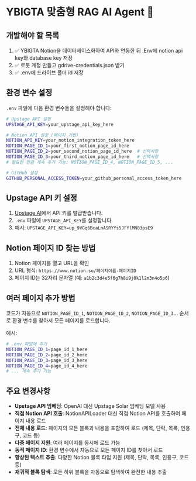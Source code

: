 # YBIGTA 맞춤형 RAG AI Agent 🤖

## 개발해야 할 목록

1. ✅ YBIGTA Notion을 데이터베이스화하여 API와 연동한 뒤 .Env에 notion api key와 database key 저장
2. ✅ 로봇 계정 만들고 gdrive-credentials.json 받기
3. ✅ .env에 드라이브 폴더 id 저장

## 환경 변수 설정

`.env` 파일에 다음 환경 변수들을 설정해야 합니다:

```bash
# Upstage API 설정
UPSTAGE_API_KEY=your_upstage_api_key_here

# Notion API 설정 (페이지 기반)
NOTION_API_KEY=your_notion_integration_token_here
NOTION_PAGE_ID_1=your_first_notion_page_id_here
NOTION_PAGE_ID_2=your_second_notion_page_id_here  # 선택사항
NOTION_PAGE_ID_3=your_third_notion_page_id_here   # 선택사항
# 필요한 만큼 계속 추가 가능: NOTION_PAGE_ID_4, NOTION_PAGE_ID_5, ...

# GitHub 설정
GITHUB_PERSONAL_ACCESS_TOKEN=your_github_personal_access_token_here
```

## Upstage API 키 설정

1. [Upstage AI](https://upstage.ai/)에서 API 키를 발급받습니다.
2. `.env` 파일에 `UPSTAGE_API_KEY`를 설정합니다.
3. 예시: `UPSTAGE_API_KEY=up_9VGq6BcaLnASRYYs5JFflMN83psE9`

## Notion 페이지 ID 찾는 방법

1. Notion 페이지를 열고 URL을 확인
2. URL 형식: `https://www.notion.so/페이지이름-페이지ID`
3. 페이지 ID는 32자리 문자열 (예: `a1b2c3d4e5f6g7h8i9j0k1l2m3n4o5p6`)

## 여러 페이지 추가 방법

코드가 자동으로 `NOTION_PAGE_ID_1`, `NOTION_PAGE_ID_2`, `NOTION_PAGE_ID_3`... 순서로 환경 변수를 찾아서 모든 페이지를 로드합니다.

예시:
```bash
# .env 파일에 추가
NOTION_PAGE_ID_1=page_id_1_here
NOTION_PAGE_ID_2=page_id_2_here
NOTION_PAGE_ID_3=page_id_3_here
NOTION_PAGE_ID_4=page_id_4_here
# ... 계속 추가 가능
```

## 주요 변경사항

- **Upstage API 임베딩**: OpenAI 대신 Upstage Solar 임베딩 모델 사용
- **직접 Notion API 호출**: NotionAPILoader 대신 직접 Notion API를 호출하여 페이지 내용 로드
- **전체 내용 로드**: 페이지의 모든 블록과 내용을 포함하여 로드 (제목, 단락, 목록, 인용구, 코드 등)
- **다중 페이지 지원**: 여러 페이지를 동시에 로드 가능
- **동적 페이지 ID**: 환경 변수에서 자동으로 모든 페이지 ID를 찾아서 로드
- **향상된 텍스트 추출**: 다양한 Notion 블록 타입 지원 (제목, 단락, 목록, 인용구, 코드 등)
- **재귀적 블록 탐색**: 모든 하위 블록을 자동으로 탐색하여 완전한 내용 추출